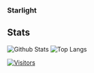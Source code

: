 ### Starlight

## Stats
![Github Stats](https://github-readme-stats.vercel.app/api?username=Starlight-CC&count_private=true&show_icons=true&include_all_commits=true)
![Top Langs](https://github-readme-stats.vercel.app/api/top-langs/?username=Starlight-CC&hide=TeX&layout=compact)


[![Visitors](https://api.visitorbadge.io/api/visitors?path=LevelUpInTech%2FLevelUpInTech&label=VISITORS&countColor=%23263759)](https://visitorbadge.io/status?path=LevelUpInTech%2FLevelUpInTech)
